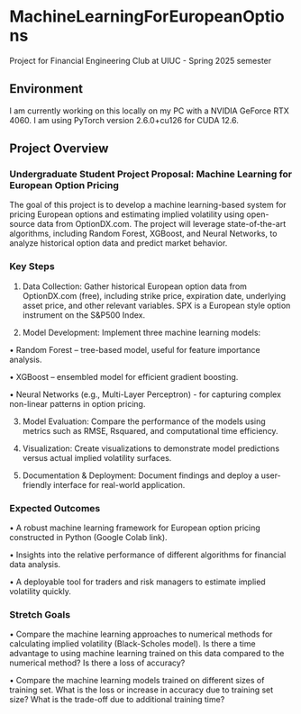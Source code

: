 # MachineLearningForEuropeanOptions
Project for Financial Engineering Club at UIUC - Spring 2025 semester

## Environment
I am currently working on this locally on my PC with a NVIDIA GeForce RTX 4060. I am using PyTorch version 2.6.0+cu126 for CUDA 12.6.

## Project Overview
### Undergraduate Student Project Proposal: Machine Learning for European Option Pricing

The goal of this project is to develop a machine learning-based system for pricing European options
and estimating implied volatility using open-source data from OptionDX.com. The project will
leverage state-of-the-art algorithms, including Random Forest, XGBoost, and Neural Networks, to
analyze historical option data and predict market behavior.

### Key Steps

1. Data Collection: Gather historical European option data from OptionDX.com (free),
including strike price, expiration date, underlying asset price, and other relevant variables.
SPX is a European style option instrument on the S&P500 Index.

2. Model Development: Implement three machine learning models:

• Random Forest – tree-based model, useful for feature importance analysis.

• XGBoost – ensembled model for efficient gradient boosting.

• Neural Networks (e.g., Multi-Layer Perceptron) - for capturing complex non-linear patterns in option pricing.

3. Model Evaluation: Compare the performance of the models using metrics such as RMSE, Rsquared, and computational time efficiency.

4. Visualization: Create visualizations to demonstrate model predictions versus actual implied volatility surfaces.

5. Documentation & Deployment: Document findings and deploy a user-friendly interface for real-world application.

### Expected Outcomes

• A robust machine learning framework for European option pricing constructed in Python (Google Colab link).

• Insights into the relative performance of different algorithms for financial data analysis.

• A deployable tool for traders and risk managers to estimate implied volatility quickly.

### Stretch Goals

• Compare the machine learning approaches to numerical methods for calculating implied volatility (Black-Scholes model). Is there a time advantage to using machine learning trained on this data compared to the numerical method? Is there a loss of accuracy?

• Compare the machine learning models trained on different sizes of training set. What is the loss or increase in accuracy due to training set size? What is the trade-off due to additional training time?